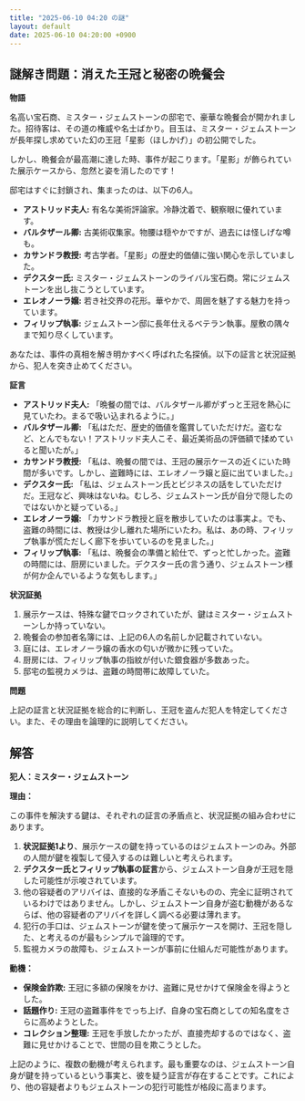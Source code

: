 ```yaml
---
title: "2025-06-10 04:20 の謎"
layout: default
date: 2025-06-10 04:20:00 +0900
---
```

## 謎解き問題：消えた王冠と秘密の晩餐会

**物語**

名高い宝石商、ミスター・ジェムストーンの邸宅で、豪華な晩餐会が開かれました。招待客は、その道の権威や名士ばかり。目玉は、ミスター・ジェムストーンが長年探し求めていた幻の王冠「星影（ほしかげ）」の初公開でした。

しかし、晩餐会が最高潮に達した時、事件が起こります。「星影」が飾られていた展示ケースから、忽然と姿を消したのです！

邸宅はすぐに封鎖され、集まったのは、以下の6人。

*   **アストリッド夫人:** 有名な美術評論家。冷静沈着で、観察眼に優れています。
*   **バルタザール卿:** 古美術収集家。物腰は穏やかですが、過去には怪しげな噂も。
*   **カサンドラ教授:** 考古学者。「星影」の歴史的価値に強い関心を示していました。
*   **デクスター氏:** ミスター・ジェムストーンのライバル宝石商。常にジェムストーンを出し抜こうとしています。
*   **エレオノーラ嬢:** 若き社交界の花形。華やかで、周囲を魅了する魅力を持っています。
*   **フィリップ執事:** ジェムストーン邸に長年仕えるベテラン執事。屋敷の隅々まで知り尽くしています。

あなたは、事件の真相を解き明かすべく呼ばれた名探偵。以下の証言と状況証拠から、犯人を突き止めてください。

**証言**

*   **アストリッド夫人:** 「晩餐の間では、バルタザール卿がずっと王冠を熱心に見ていたわ。まるで吸い込まれるように。」
*   **バルタザール卿:** 「私はただ、歴史的価値を鑑賞していただけだ。盗むなど、とんでもない！アストリッド夫人こそ、最近美術品の評価額で揉めていると聞いたが。」
*   **カサンドラ教授:** 「私は、晩餐の間では、王冠の展示ケースの近くにいた時間が多いです。しかし、盗難時には、エレオノーラ嬢と庭に出ていました。」
*   **デクスター氏:** 「私は、ジェムストーン氏とビジネスの話をしていただけだ。王冠など、興味はないね。むしろ、ジェムストーン氏が自分で隠したのではないかと疑っている。」
*   **エレオノーラ嬢:** 「カサンドラ教授と庭を散歩していたのは事実よ。でも、盗難の時間には、教授は少し離れた場所にいたわ。私は、あの時、フィリップ執事が慌ただしく廊下を歩いているのを見ました。」
*   **フィリップ執事:** 「私は、晩餐会の準備と給仕で、ずっと忙しかった。盗難の時間には、厨房にいました。デクスター氏の言う通り、ジェムストーン様が何か企んでいるような気もします。」

**状況証拠**

1.  展示ケースは、特殊な鍵でロックされていたが、鍵はミスター・ジェムストーンしか持っていない。
2.  晩餐会の参加者名簿には、上記の6人の名前しか記載されていない。
3.  庭には、エレオノーラ嬢の香水の匂いが微かに残っていた。
4.  厨房には、フィリップ執事の指紋が付いた銀食器が多数あった。
5.  邸宅の監視カメラは、盗難の時間帯に故障していた。

**問題**

上記の証言と状況証拠を総合的に判断し、王冠を盗んだ犯人を特定してください。また、その理由を論理的に説明してください。

## 解答

**犯人：ミスター・ジェムストーン**

**理由：**

この事件を解決する鍵は、それぞれの証言の矛盾点と、状況証拠の組み合わせにあります。

1.  **状況証拠1より**、展示ケースの鍵を持っているのはジェムストーンのみ。外部の人間が鍵を複製して侵入するのは難しいと考えられます。
2.  **デクスター氏とフィリップ執事の証言**から、ジェムストーン自身が王冠を隠した可能性が示唆されています。
3.  他の容疑者のアリバイは、直接的な矛盾こそないものの、完全に証明されているわけではありません。しかし、ジェムストーン自身が盗む動機があるならば、他の容疑者のアリバイを詳しく調べる必要は薄れます。
4.  犯行の手口は、ジェムストーンが鍵を使って展示ケースを開け、王冠を隠した、と考えるのが最もシンプルで論理的です。
5.  監視カメラの故障も、ジェムストーンが事前に仕組んだ可能性があります。

**動機：**

*   **保険金詐欺:** 王冠に多額の保険をかけ、盗難に見せかけて保険金を得ようとした。
*   **話題作り:** 王冠の盗難事件をでっち上げ、自身の宝石商としての知名度をさらに高めようとした。
*   **コレクション整理:** 王冠を手放したかったが、直接売却するのではなく、盗難に見せかけることで、世間の目を欺こうとした。

上記のように、複数の動機が考えられます。最も重要なのは、ジェムストーン自身が鍵を持っているという事実と、彼を疑う証言が存在することです。これにより、他の容疑者よりもジェムストーンの犯行可能性が格段に高まります。
